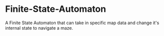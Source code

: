 # Finite-State-Automaton
A Finite State Automaton that can take in specific map data and change it's internal state to navigate a maze.
